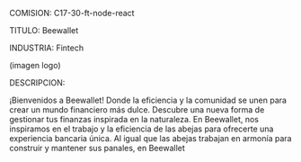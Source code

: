 COMISION: C17-30-ft-node-react

TITULO: Beewallet

INDUSTRIA: Fintech

(imagen logo)

DESCRIPCION:

¡Bienvenidos a Beewallet!
Donde la eficiencia y la comunidad se unen para crear un mundo financiero más dulce.
Descubre una nueva forma de gestionar tus finanzas inspirada en la naturaleza. En Beewallet, nos inspiramos en el trabajo y la eficiencia de las abejas para ofrecerte una experiencia bancaria única. Al igual que las abejas trabajan en armonía para construir y mantener sus panales, en Beewallet
